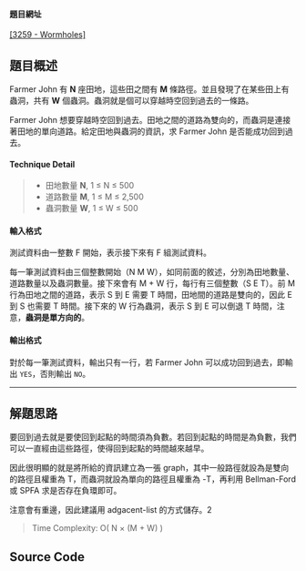 <!--
[date]: 2011-05-17
[title]: [PKU] 3259 - Wormholes
[name]: pku-3259-wormholes
[tag]: programming | 程式編寫, PKU, shortest path | 最短路徑, negative cycle | 負環, graph theory | 圖論
-->

#### 題目網址
[\[3259 - Wormholes\]][1]

## 題目概述

Farmer John 有 **N** 座田地，這些田之間有 **M** 條路徑。並且發現了在某些田上有蟲洞，共有 **W** 個蟲洞。蟲洞就是個可以穿越時空回到過去的一條路。

Farmer John 想要穿越時空回到過去。田地之間的道路為雙向的，而蟲洞是連接著田地的單向道路。給定田地與蟲洞的資訊，求 Farmer John 是否能成功回到過去。

#### Technique Detail

> - 田地數量 **N**, 1 ≤ N ≤ 500
> - 道路數量 **M**, 1 ≤ M ≤ 2,500
> - 蟲洞數量 **W**, 1 ≤ W ≤ 500

#### 輸入格式

測試資料由一整數 F 開始，表示接下來有 F 組測試資料。


每一筆測試資料由三個整數開始（N M W），如同前面的敘述，分別為田地數量、道路數量以及蟲洞數量。接下來會有 M + W 行，每行有三個整數（S E T）。前 M 行為田地之間的道路，表示 S 到 E 需要 T 時間，田地間的道路是雙向的，因此 E 到 S 也需要 T 時間。接下來的 W 行為蟲洞，表示 S 到 E 可以倒退 T 時間，注意，**蟲洞是單方向的**。

#### 輸出格式

對於每一筆測試資料，輸出只有一行，若 Farmer John 可以成功回到過去，即輸出 `YES`，否則輸出 `NO`。

---

## 解題思路

要回到過去就是要使回到起點的時間須為負數。若回到起點的時間是為負數，我們可以一直經由這些路徑，使得回到起點的時間越來越早。

因此很明顯的就是將所給的資訊建立為一張 graph，其中一般路徑就設為是雙向的路徑且權重為 T，而蟲洞就設為單向的路徑且權重為 -T，再利用 Bellman-Ford 或 SPFA 求是否存在負環即可。

注意會有重邊，因此建議用 adgacent-list 的方式儲存。2

> Time Complexity: O( N × (M + W) )

## Source Code

<script src="https://gist.github.com/1619811.js?file=3259%20-%20Wormholes.cpp"></script>

[1]: http://poj.org/problem?id=3259 "3259 - Wormholes"
